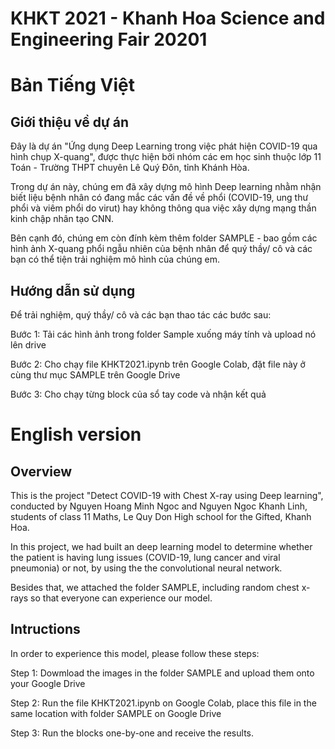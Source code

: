 # KHKT 2021 - Khanh Hoa Science and Engineering Fair 20201

# Bản Tiếng Việt 
## Giới thiệu về dự án 

Đây là dự án "Ứng dụng Deep Learning trong việc phát hiện COVID-19 qua hình chụp X-quang", được thực hiện bởi nhóm các em học sinh thuộc lớp 11 Toán - Trường THPT chuyên Lê Quý Đôn, tỉnh Khánh Hòa.

Trong dự án này, chúng em đã xây dựng mô hình Deep learning nhằm nhận biết liệu bệnh nhân có đang mắc các vấn đề về phổi (COVID-19, ung thư phổi và viêm phổi do virut) hay không thông qua việc xây dựng mạng thần kinh chập nhân tạo CNN. 

Bên cạnh đó, chúng em còn đính kèm thêm folder SAMPLE - bao gồm các hình ảnh X-quang phổi ngẫu nhiên của bệnh nhân để quý thầy/ cô và các bạn có thể tiện trải nghiệm mô hình của chúng em. 

## Hướng dẫn sử dụng 

Để trải nghiệm, quý thầy/ cô và các bạn thao tác các bước sau: 

  Bước 1: Tải các hình ảnh trong folder Sample xuống máy tính và upload nó lên drive 
  
  Bước 2: Cho chạy file KHKT2021.ipynb trên Google Colab, đặt file này ở cùng thư mục SAMPLE trên Google Drive 
  
  Bước 3: Cho chạy từng block của sổ tay code và nhận kết quả 
  
# English version 
## Overview 

This is the project "Detect COVID-19 with Chest X-ray using Deep learning", conducted by Nguyen Hoang Minh Ngoc and Nguyen Ngoc Khanh Linh, students of class 11 Maths, Le Quy Don High school for the Gifted, Khanh Hoa. 

In this project, we had built an deep learning model to determine whether the patient is having lung issues (COVID-19, lung cancer and viral pneumonia) or not, by using the the convolutional neural network. 

Besides that, we attached the folder SAMPLE, including random chest x-rays so that everyone can experience our model. 

## Intructions 
In order to experience this model, please follow these steps: 
 
 Step 1: Dowmload the images in the folder SAMPLE and upload them onto your Google Drive
 
 Step 2: Run the file KHKT2021.ipynb on Google Colab, place this file in the same location with folder SAMPLE on Google Drive 
 
 Step 3: Run the blocks one-by-one and receive the results. 

